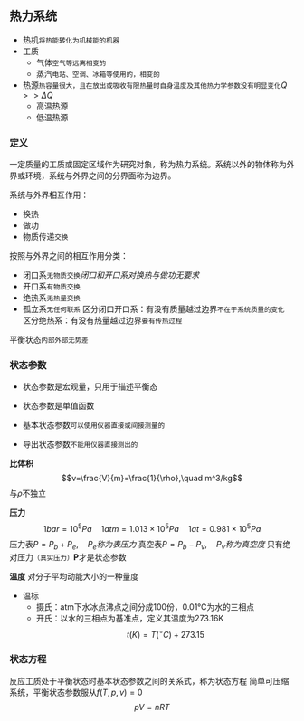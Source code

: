 ## 热力系统
- 热机`将热能转化为机械能的机器`
- 工质
	- 气体`空气等远离相变的`
	- 蒸汽`电站、空调、冰箱等使用的，相变的`
- 热源`热容量很大，且在放出或吸收有限热量时自身温度及其他热力学参数没有明显变化`$Q>>\Delta Q$
	- 高温热源
	- 低温热源

### 定义
一定质量的工质或固定区域作为研究对象，称为热力系统。系统以外的物体称为外界或环境，系统与外界之间的分界面称为边界。

系统与外界相互作用：
- 换热
- 做功
- 物质传递`交换`

按照与外界之间的相互作用分类：
- 闭口系`无物质交换`*闭口和开口系对换热与做功无要求*
- 开口系`有物质交换`
- 绝热系`无热量交换`
- 孤立系`无任何联系`
区分闭口开口系：有没有质量越过边界`不在于系统质量的变化`
区分绝热系：有没有热量越过边界`要有传热过程`

平衡状态`内部外部无势差`

### 状态参数
- 状态参数是宏观量，只用于描述平衡态
- 状态参数是单值函数

- 基本状态参数`可以使用仪器直接或间接测量的`
- 导出状态参数`不能用仪器直接测出的`

**比体积**$$v=\frac{V}{m}=\frac{1}{\rho},\quad m^3/kg$$与$\rho$不独立

**压力**
$$1 bar=10^5Pa\quad 1atm=1.013\times 10^5Pa\quad 1at=0.981\times 10^5Pa$$
压力表$P=P_b+P_e,\quad P_e称为表压力$
真空表$P=P_b-P_v,\quad P_v称为真空度$
只有绝对压力`（真实压力）`**P**才是状态参数

**温度**
对分子平均动能大小的一种量度
- 温标
	- 摄氏：atm下水冰点沸点之间分成100份，0.01℃为水的三相点
	- 开氏：以水的三相点为基准点，定义其温度为273.16K$$t(K)=T(^\circ C)+273.15$$
### 状态方程
反应工质处于平衡状态时基本状态参数之间的关系式，称为状态方程
简单可压缩系统，平衡状态参数服从$f(T,p,v)=0$$$pV=nRT$$